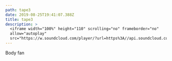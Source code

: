 ```yaml
---
path: tape3
date: 2019-08-25T19:41:07.388Z
title: tape3
description: >
  <iframe width="100%" height="110" scrolling="no" frameborder="no"
  allow="autoplay"
  src="https://w.soundcloud.com/player/?url=https%3A//api.soundcloud.com/tracks/308700141&color=%23333333&auto_play=false&hide_related=false&show_comments=true&show_user=true&show_reposts=false&show_teaser=true"></iframe>
---
```

Body fan
